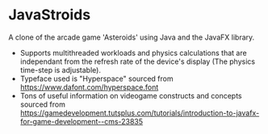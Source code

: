 # JavaStroids
A clone of the arcade game 'Asteroids' using Java and the JavaFX library. 
- Supports multithreaded workloads and physics calculations that are independant from the refresh rate of the device's display (The physics time-step is adjustable). 
- Typeface used is "Hyperspace" sourced from https://www.dafont.com/hyperspace.font
- Tons of useful information on videogame constructs and concepts sourced from https://gamedevelopment.tutsplus.com/tutorials/introduction-to-javafx-for-game-development--cms-23835
